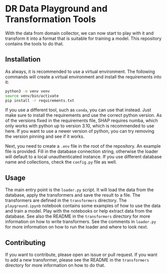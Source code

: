 # DR Data Playground and Transformation Tools

With the data from domain collector, we can now start to play with it and transform it into a format that is suitable for training a model. This repository contains the tools to do that.

## Installation
As always, it is recommended to use a virtual environment. The following commands will create a virtual environment and install the requirements into it:
```bash
python3 -m venv venv
source venv/bin/activate
pip install -r requirements.txt
```
If you use a different tool, such as `conda`, you can use that instead. Just make sure to install the requirements and use the correct python version. As of the versions fixed in the requirements file, SHAP requires numba, which only works with python up to version 3.10, which is recommended to use here. If you want to use a newer version of python, you can try removing the version pinning and see if it works.

Next, you need to create a `.env` file in the root of the repository. An example file is provided. Fill in the database connection string, otherwise the loader will default to a local unauthenticated instance. If you use different database name and collections, check the `config.py` file as well.

## Usage
The main entry point is the `loader.py` script. It will load the data from the database, apply the transformers and save the result to a file. The transformers are defined in the `transformers` directory. The `playground.ipynb` notebook contains some examples of how to use the data and train a model. Play with the notebooks or help extract data from the database. See also the README in the `transformers` directory for more information on how to write transformers. See the comments in `loader.py` for more information on how to run the loader and where to look next.

## Contributing
If you want to contribute, please open an issue or pull request. If you want to add a new transformer, please see the README in the `transformers` directory for more information on how to do that.